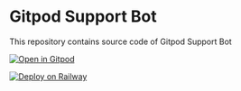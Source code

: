 # Gitpod Support Bot

This repository contains source code of Gitpod Support Bot

[![Open in Gitpod](https://gitpod.io/button/open-in-gitpod.svg)](https://gitpod.io/#https://github.com/grimzzz-404/gitpod-bot)

[![Deploy on Railway](https://railway.app/button.svg)](https://railway.app/new/template?template=https%3A%2F%2Fgithub.com%2FGrimZZZ-404%2Fgitpod-bot&plugins=redis&envs=TOKEN%2CCHANNEL%2CAUTOMSG%2CREACT%2CROLE&TOKENDesc=Discord+Bot+Token&CHANNELDesc=Array+of+Channels&AUTOMSGDesc=Message+that+bot+should+send+after+creating+thread&REACTDesc=Reaction+after+archiving+thread&ROLEDesc=Authorized+Role&AUTOMSGDefault=Thank+you+for+your+question%21+Someone+from+the+community+will+be+able+to+help+you+soon+%F0%9F%A7%A1+In+the+meantime%2C+if+you+have+any+additional+context+%28e.g.+screenshots+or+repo+links%29+it%27d+help+us+all+help+you+faster.+%F0%9F%98%8A&REACTDefault=%E2%9C%85&ROLEDefault=Admin)
